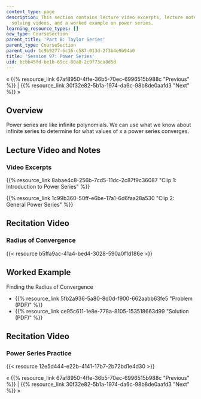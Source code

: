 ```yaml
---
content_type: page
description: This section contains lecture video excerpts, lecture notes, problem
  solving videos, and a worked example on power series.
learning_resource_types: []
ocw_type: CourseSection
parent_title: 'Part B: Taylor Series'
parent_type: CourseSection
parent_uid: 1c9b9277-6c16-c587-013d-2f3b4e9b94a0
title: 'Session 97: Power Series'
uid: bcbb45fd-be1b-69cc-80a8-2c9f73ca8d5d
---
```


« {{% resource_link 67af8950-4ffe-36b5-70ec-6996515b988c "Previous" %}} | {{% resource_link 30f32e82-5b1a-1974-da6c-98b8de0aafd3 "Next" %}} »

Overview
--------

Power series are like infinite polynomials. We can use what we know about infinite series to determine for what values of x a power series converges.

Lecture Video and Notes
-----------------------

### Video Excerpts

{{% resource_link 8abae4c8-256b-7cd5-11dc-2c87f9c36087 "Clip 1: Introduction to Power Series" %}}

{{% resource_link 1c99b360-50ff-e6be-17a1-6d6faa28a530 "Clip 2: General Power Series" %}}

Recitation Video
----------------

### Radius of Convergence

{{< resource b5ffa9ac-41a4-bed4-3028-590a0f1d186e >}}

Worked Example
--------------

Finding the Radius of Convergence

*   {{% resource_link 5fb2a936-5a80-8d0d-f900-662aabb63fe5 "Problem (PDF)" %}}
*   {{% resource_link ce95c611-1e8e-778a-8105-153518663d99 "Solution (PDF)" %}}

Recitation Video
----------------

### Power Series Practice

{{< resource 12e5d444-e22b-4141-17b7-2b72bd1e4d30 >}}

« {{% resource_link 67af8950-4ffe-36b5-70ec-6996515b988c "Previous" %}} | {{% resource_link 30f32e82-5b1a-1974-da6c-98b8de0aafd3 "Next" %}} »